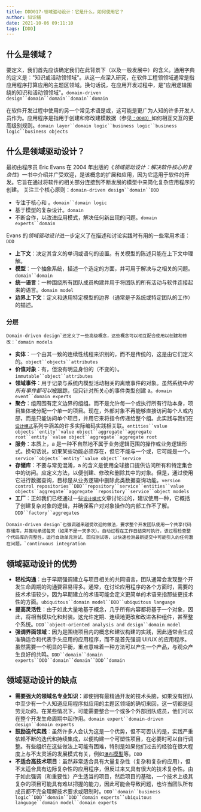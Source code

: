```yaml
---
title: DDD017-领域驱动设计：它是什么，如何使用它？
author: 知识铺
date: 2021-10-06 09:11:10
tags: [DDD]
---
```


## 什么是领域？

要定义，我们首先应该确定我们在此背景下（以及一般发展中）的含义。通用字典的定义是："知识或活动领领域"。从这一点深入研究，在软件工程领领域通常是指应用程序打算应用的主题区领域。换句话说，在应用开发过程中，是"应用逻辑围绕的知识和活动领领域"。`domain-driven design``domain``domain``domain``domain`

在软件开发过程中使用的另一个常见术语是或，这可能是更广为人知的许多开发人员作为。应用程序是指用于创建和修改建模数据（参见[`：OOAD）`](https://airbrake.io/blog/design-patterns/object-oriented-analysis-and-design)如何相互交互的更高级别规则。`domain layer``domain logic``business logic``business logic``business objects`

## 什么是领域驱动设计？

最初由程序员 Eric Evans 在 2004 年出版的《*领域驱动设计：解决软件核心的复杂性*》一书中介绍并广受欢迎，是该概念的扩展和应用，因为它适用于软件的开发。它旨在通过将软件的相关部分连接到不断发展的模型中来简化复杂应用程序的创建。 关注三个核心原则：`domain-driven design``domain``DDD`

- 专注于核心和 。`domain``domain logic`
- 基于模型的复杂设计。`domain`
- 不断合作，以改进应用模式，解决任何新出现的问题。`domain experts``domain`

Evans 的*领域驱动设计*进一步定义了在描述和讨论实践时有用的一些常用术语：`DDD`

- **上下文**：决定其含义的单词或语句的设置。有关模型的陈述只能在上下文中理解。
- **模型**：一个抽象系统，描述一个选定的方面，并可用于解决与之相关的问题。`domain``domain`
- **统一语言**：一种围绕所有团队成员构建并用于将团队的所有活动与软件连接起来的语言。`domain model`
- **边界上下文**：定义和适用特定模型的边界（通常是子系统或特定团队的工作）的描述。

### 分层

```
Domain-driven design`还定义了一些高级概念，这些概念可以相互配合使用以创建和修改：`domain models
```

- **实体**：一个由其一致的连续性线程来识别的，而不是传统的，这是由它们定义的。`object``objects``attributes`
- **价值对象**：有，但没有明显身份的（不变的）。`immutable``object``attributes`
- **领域事件**：用于记录与系统内模型活动相关的离散事件的对象。虽然系统中*的所有事件都可以*被跟踪，但只针对所关心的事件类型创建 a。`domain event``domain experts`
- **聚合**：组周围有定义边界的组组。而不是允许每一个或执行所有行动本身，项目集体被分配一个单一的项目。现在，外部对象不再能够直接访问每个人或内部，而是只能访问单个项目，并用它来将指令传递给整个组。此实践与我们在[`设计模式`](https://airbrake.io/blog/category/design-patterns)系列中涵盖的许多实际编码实践相关联。`entities``value objects``entity``value object``aggregate``aggregate root``entity``value object``aggregate``aggregate root`
- **服务**：本质上，a 是一种不自然地不属于业务逻辑范围的操作或业务逻辑形式。换句话说，如果某些功能必须存在，但它不能与一个或，它可能是一个。`service``objects``entity``value object``service`
- **存储库**：不要与常见混淆，a 的含义是使用全球接口提供访问所有和特定集合中的访问。应定义方法，以便创建、修改和删除其中的对象。但是，通过使用它进行数据查询，目标是从业务逻辑中删除此类数据查询功能。`version control repositories``DDD``repository``service``entities``value objects``aggregate``aggregate``repository``service``object models`
- **工厂**：正如我们已经通过一些[`设计模式`](https://airbrake.io/blog/category/design-patterns)文章讨论过的，建议使用一种，它概括了创建复杂对象的逻辑，并确保客户对对象操作的内部工作不了解。`DDD``factory``aggregates`

```
Domain-driven design`也强调越来越受欢迎的做法，要求整个开发团队使用一个共享代码存储库，并推动承诺每天（如果不是一天多次）。自动过程在工作日结束时执行，该过程检查整个代码库的完整性，运行自动单元测试、回归测试等，以快速检测最新提交中可能引入的任何潜在问题。`continuous integration
```

## 领域驱动设计的优势

- **轻松沟通**：由于早期强调建立与项目相关的共同语言，团队通常会发现整个开发生命周期的沟通要容易得多。通常，在讨论应用程序的各个方面时，需要的技术术语较少，因为早期建立的术语可能会定义更简单的术语来指那些更技术性的方面。`ubiquitous``domain model``DDD``ubiquitous language`
- **提高灵活性**：由于如此大量地基于概念，几乎所有内容都将基于一个对象，因此，将相当模块化和封装。这允许定期、连续地更改和改进各种组件，甚至整个系统。`DDD``object-oriented analysis and design``domain model`
- **强调界面领域**：因为是围绕项目内的概念和建议构建的实践，因此通常会生成准确适合和代表手头应用的应用程序，而不是首先强调 UI/UX 的应用程序。虽然需要一个明显的平衡，重点意味着一种方法可以产生一个产品，与观众产生良好的共鸣。`DDD``domain``domain experts``DDD``domain``domain``DDD``domain`

## 领域驱动设计的缺点

- **需要强大的领域名专业知识**：即使拥有最精通开发的技术头脑，如果没有团队中至少有一个人知道应用程序拟应用的主题区领域的确切来回，这一切都是徒劳无功的。在某些情况下，可能需要整合一个或多个外部团队成员，他们可以在整个开发生命周期中起作用。`domain expert``domain-driven design``domain experts`
- **鼓励迭代实践**：虽然许多人会认为这是一个优势，但不可否认的是，实践严重依赖不断的迭代和持续集成，以便构建一个可塑性项目，在必要时可以自行调整。有些组织在这些做法上可能有困难，特别是如果他们过去的经验在很大程度上与不太灵活的发展模式有关，例如[`瀑布`模型](https://airbrake.io/blog/sdlc/waterfall-model)等。`DDD`
- **不适合高技术项目**：虽然非常适合具有大量复杂性（复杂和复杂的应用），但不太适合具有边际复杂性的应用程序，但反过来又具有很大的技术复杂性。由于如此强调（和重要性）产生适当的项目，然后项目的基础，一个技术上极其复杂的项目可能具有难以把握的能力，因此可能会导致问题，也许当团队所有成员都不完全理解技术要求或限制时。`DDD``domain``business logic``DDD``domain``DDD``domain experts``ubiquitous language``domain model``domain experts`
